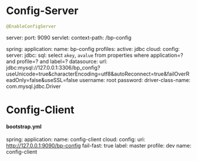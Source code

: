 Config-Server
===
```java
@EnableConfigServer
```
server:
  port: 9090
  servlet:
    context-path: /bp-config

spring:
  application:
    name: bp-config
  profiles:
    active: jdbc
  cloud:
    config:
      server:
        jdbc:
          sql: select `akey`, `avalue` from properties where application=? and profile=? and label=?
  datasource:
    url: jdbc:mysql://127.0.0.1:3306/bp_config?useUnicode=true&characterEncoding=utf8&autoReconnect=true&failOverReadOnly=false&useSSL=false
    username: root
    password: 
    driver-class-name: com.mysql.jdbc.Driver
    
Config-Client
===
#### bootstrap.yml
spring:
  application:
    name: config-client
  cloud:
    config:
      uri: http://127.0.0.1:9090/bp-config
      fail-fast: true
      label: master
      profile: dev
      name: config-client


